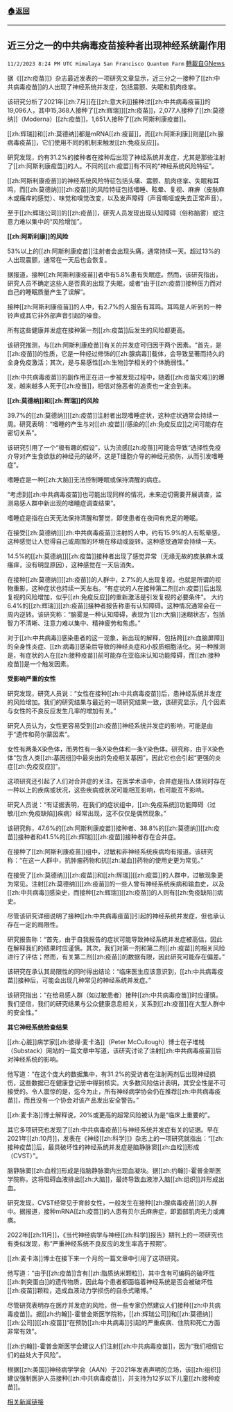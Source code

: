 ###  [:house:返回](README.md)
---


## 近三分之一的中共病毒疫苗接种者出现神经系统副作用
`11/2/2023 8:24 PM UTC Himalaya San Francisco Quantum Farm` [轉載自GNews](https://gnews.org/articles/1914593)

据《[[zh:疫苗]]》杂志最近发表的一项研究文章显示，近三分之一接种了[[zh:中共病毒疫苗]]的人出现了神经系统并发症，包括震颤、失眠和肌肉痉挛。

该研究分析了2021年[[zh:7月]]在[[zh:意大利]]接种过[[zh:中共病毒疫苗]]的19,096人，其中15,368人接种了[[zh:辉瑞]][[zh:疫苗]]，2,077人接种了[[zh:莫德纳]]（Moderna）[[zh:疫苗]]，1,651人接种了[[zh:阿斯利康疫苗]]。

[[zh:辉瑞]]和[[zh:莫德纳]]都是mRNA[[zh:疫苗]]，而[[zh:阿斯利康]]则是[[zh:腺病毒疫苗]]，它们使用不同的机制来触发[[zh:免疫反应]]。

研究发现，约有31.2%的接种者在接种后出现了神经系统并发症，尤其是那些注射了[[zh:阿斯利康疫苗]]的人。不同的[[zh:疫苗]]有不同的“神经系统风险特征”。

[[zh:阿斯利康疫苗]]的神经系统风险特征包括头痛、震颤、肌肉痉挛、失眠和耳鸣，而[[zh:莫德纳]][[zh:疫苗]]的风险特征包括嗜睡、眩晕、复视、麻痹（皮肤麻木或瘙痒的感觉）、味觉和嗅觉改变，以及发声障碍（声音嘶哑或失去正常声音）。

至于[[zh:辉瑞公司]]的[[zh:疫苗]]，研究人员发现出现认知障碍（俗称脑雾）或注意力难以集中的“风险增加”。

**[[zh:阿斯利康]]的风险**

53%以上的[[zh:阿斯利康疫苗]]注射者会出现头痛，通常持续一天。超过13%的人出现震颤，通常在一天后也会恢复。

据报道，接种[[zh:阿斯利康疫苗]]者中有5.8%患有失眠症。然而，该研究指出，研究人员不确定这些人是否真的出现了失眠，或者“由于[[zh:疫苗]]接种压力而对自己的睡眠质量产生了误解”。

接种[[zh:阿斯利康疫苗]]的人中，有2.7%的人报告有耳鸣。耳鸣是人听到的一种铃声或其它非外部声音引起的噪音。

所有这些健康并发症在接种第一剂[[zh:疫苗]]后发生的风险都更高。

该研究推测，与[[zh:阿斯利康疫苗]]有关的并发症可归因于两个因素。“首先，是[[zh:疫苗]]的性质，它是一种经过修饰的[[zh:腺病毒]]载体，会导致显著而持久的全身免疫激活；其次，是与易感性[[zh:生物]]学相关的个体脆弱性。”

[[zh:中共病毒疫苗]]的副作用正在进一步被发现过程中，随着[[zh:疫苗灾难]]的爆发，越来越多人死于[[zh:疫苗]]，相信对施恶者的追责也一定会到来。

**[[zh:莫德纳]]和[[zh:辉瑞]]的风险**

39.7%的[[zh:莫德纳]][[zh:疫苗]]注射者出现嗜睡症状，这种症状通常会持续一周。研究表明：“嗜睡的产生与对[[zh:疫苗]]/感染的[[zh:免疫反应]]之间可能存在密切关系”。

该研究引用了一个“极有趣的假设”，认为流感[[zh:疫苗]]可能会导致“选择性免疫介导对产生食欲肽的神经元的破坏，这是T细胞介导的神经元损伤，从而引发嗜睡症”。

嗜睡症是一种[[zh:大脑]]无法控制睡眠或保持清醒的病症。

“考虑到[[zh:中共病毒疫苗]]也可能出现同样的情况，未来迫切需要开展调查，监测易感人群中新出现的嗜睡症调查结果”。

嗜睡症是指在白天无法保持清醒和警觉，即使患者在夜间有充足的睡眠。

在接受[[zh:莫德纳]][[zh:中共病毒疫苗]]注射的人中，约有15.9%的人有眩晕感，这种感觉让人觉得自己或周围的环境在移动或旋转。这种感觉通常会持续一天。

14.5%的[[zh:莫德纳]][[zh:疫苗]]接种者出现了感觉异常（无缘无故的皮肤麻木或瘙痒，没有明显原因），这种感觉在一天后消失。

在接种[[zh:莫德纳]][[zh:疫苗]]的人群中，2.7%的人出现复视，也就是所谓的视物重影，这种症状也持续一天左右。“有症状的人在接种第二剂[[zh:疫苗]]后出现复视的风险增加，似乎[[zh:免疫反应]]的重新激活是引发复视的必要条件”。
大约6.4%的[[zh:辉瑞]][[zh:疫苗]]接种者报告称患有认知障碍。这种情况通常会在一周内逆转。该研究称：“脑雾是一种认知障碍，表现为’[[zh:大脑]]迷糊状态’，包括智力不清晰、注意力难以集中、精神疲劳和焦虑。”

对于[[zh:中共病毒]]感染患者的这一现象，新出现的解释，包括跨[[zh:血脑屏障]]的全身性炎症、[[zh:病毒]]感染后导致的神经炎症和小胶质细胞活化。另一种推测是，有症状的人在[[zh:接种疫苗]]前可能存在亚临床认知功能障碍，而[[zh:接种疫苗]]是一个触发因素。

**受影响严重的女性**

研究发现，研究人员说：“女性在接种[[zh:中共病毒疫苗]]后，患神经系统并发症的风险增加。我们的研究结果与最近的一项研究结果一致，该研究显示，几个因素与女性的不良反应发生几率的增加有关。”

研究人员认为，女性更容易受到[[zh:疫苗]]神经系统并发症的影响，可能是由于“遗传和荷尔蒙因素”。

女性有两条X染色体，而男性有一条X染色体和一条Y染色体。研究称，由于X染色体“包含人类[[zh:基因组]]中最突出的免疫相关基因”，因此它也会引起“更强的炎症[[zh:免疫反应]]”。

这项研究还引起了人们对合并症的关注。在医学术语中，合并症是指人体同时存在一种以上的疾病或状况，这些疾病或状况可能相互影响，也可能互不影响。

研究人员说：“有证据表明，在我们的症状组中，[[zh:免疫系统]]功能障碍（过敏/[[zh:免疫缺陷]]疾病）经常出现，这不仅仅是偶然现象。”

该研究称，47.6%的[[zh:阿斯利康疫苗]]接种者、38.8%的[[zh:莫德纳]][[zh:疫苗]]接种者和41.5%的[[zh:辉瑞]][[zh:疫苗]]接种者存在合并症。

在接种了[[zh:阿斯利康疫苗]]组中，过敏和非神经系统疾病均有报道。该研究称：“在这一人群中，抗肿瘤药物和抗[[zh:凝血]]药物的使用史更为常见。”

在接受了[[zh:莫德纳]][[zh:疫苗]]和[[zh:辉瑞]][[zh:疫苗]]的人群中，过敏现象更为常见。注射[[zh:莫德纳]][[zh:疫苗]]的一些人曾有神经系统疾病和输血史，以及[[zh:中共病毒]]感染史，而接种[[zh:辉瑞]][[zh:疫苗]]的人则有[[zh:免疫缺陷]]病史。

尽管该研究详细说明了接种[[zh:中共病毒疫苗]]引起的神经系统并发症，但也承认存在一定的局限性。

研究报告称：“首先，由于自我报告的症状可能导致神经系统并发症被高估，因此在解释我们的结果时应谨慎。其次，我们对第一剂和第二剂[[zh:疫苗]]的相关风险进行了评估；然而，有关第二剂[[zh:疫苗]]的数据有限，因此研究可能存在偏差。”

该研究在承认其局限性的同时得出结论：“临床医生应该意识到，[[zh:中共病毒疫苗]]接种后，可能会出现几种常见的神经系统并发症。”

该研究指出：“在给易感人群（如过敏患者）接种[[zh:中共病毒疫苗]]时应谨慎。我们坚信，我们的研究结果与公众健康息息相关，关系到[[zh:疫苗]]在大型人群中的安全性。”

**其它神经系统检查结果**

[[zh:心脏]]病学家[[zh:彼得·麦卡洛]]（Peter McCullough）博士在子堆栈（Substack）网站的一篇文章中写道，该研究讨论了注射[[zh:中共病毒疫苗]]后对神经系统的影响。

他写道：“在这个庞大的数据集中，有31.2%的受访者在注射两剂后出现神经损伤，这些数据已在健康登记册中得到核实。大多数风险估计表明，其安全性是不可接受的。令人震惊的是，迄今为止，所有神经病学协会仍在推荐[[zh:中共病毒疫苗]]，而且没有一个协会对该产品发出安全警告。”

[[zh:麦卡洛]]博士解释说，20%或更高的超常风险被认为是“临床上重要的”。

其它多项研究也发现了[[zh:中共病毒疫苗]]与神经系统并发症有关的证据。早在2021年[[zh:10月]]，发表在《神经[[zh:科学]]》杂志上的一项研究就指出：“[[zh:接种疫苗]]后，最具破坏性的神经系统并发症是脑静脉窦[[zh:血栓]]形成（CVST）”。

脑静脉窦[[zh:血栓]]形成是指脑静脉窦内出现血凝块。据[[zh:约翰]]-霍普金斯医学院称，这将阻碍血液排出[[zh:大脑]]，最终导致血液渗入脑[[zh:组织]]并形成出血。

研究发现，CVST经常见于育龄女性，一般发生在接种[[zh:腺病毒疫苗]]的人群中。据报道，接种mRNA[[zh:疫苗]]的人患有贝尔氏麻痹症，即面部肌肉无力或瘫痪。

2022年[[zh:11月]]，《当代神经病学与神经[[zh:科学]]报告》期刊上的一项研究也有类似发现，称“严重神经系统不良反应的发生率高于预期”。

[[zh:麦卡洛]]博士在接下来一个月的一篇文章中引用了这项研究。

他写道：“由于[[zh:疫苗]]含有[[zh:脂质纳米颗粒]]，其中含有可编码的破坏性[[zh:刺突蛋白]]的遗传物质，因此每个患者都面临着神经系统是否会被破坏性[[zh:疫苗]]颗粒，造成血液动力学损伤的自杀式赌博。”

尽管研究表明存在医疗并发症的风险，但一些专家仍然建议人们接种[[zh:中共病毒疫苗]]。据[[zh:约翰]]-霍普金斯医学院称，[[zh:辉瑞公司]]和[[zh:莫德纳]][[zh:公司]][[zh:疫苗]]“在预防[[zh:中共病毒]]引起的严重疾病、住院和死亡方面非常有效”。

[[zh:约翰]]-霍普金斯医学会建议人们注射[[zh:中共病毒疫苗]]，因为“我们相信它们的益处大于风险”。

根据[[zh:美国]]神经病学学会（AAN）于2021年发表声明的立场，该[[zh:组织]]建议强制医护人员接种[[zh:中共病毒疫苗]]，并支持为12岁以下儿童[[zh:接种疫苗]]。

[相关新闻链接](https://www.theepochtimes.com/health/nearly-1-in-3-covid-19-vaccine-recipients-suffered-neurological-side-effects-study-5519532)
